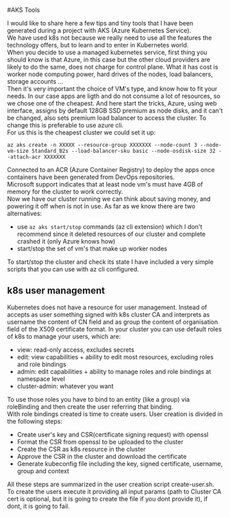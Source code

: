 #AKS Tools

I would like to share here a few tips and tiny tools that I have been generated during a project with AKS (Azure Kubernetes Service).  
We have used k8s not because we really need to use all the features the technology offers, but to learn and to enter in Kubernetes world.  
When you decide to use a managed kubernetes service, first thing you should know is that Azure, in this case but the other cloud providers are likely to do the same,  does not charge for control plane. What it has cost is worker node computing power, hard drives of the nodes, load balancers, storage accounts ...  
Then it's very important the choice of VM's type, and know how to fit your needs. In our case apps are ligth and do not consume a lot of resources, so we chose one of the cheapest. And here start the tricks, Azure, using web interface, assigns by default 128GB SSD premium as node disks, and it can't be changed, also sets premium load balancer to access the cluster. To change this is preferable to use azure cli.  
For us this is the cheapest cluster we could set it up:  

`az aks create -n XXXXX --resource-group XXXXXXX --node-count 3 --node-vm-size Standard_B2s --load-balancer-sku basic --node-osdisk-size 32 --attach-acr XXXXXXX`  

Connected to an ACR (Azure Container Registry) to deploy the apps once containers have been generated from DevOps repositories.  
Microsoft support indicates that at least node vm's must have 4GB of memory for the cluster to work correctly.  
Now we have our cluster running we can think about saving money, and powering it off when is not in use. As far as we know there are two alternatives:

- use `az aks start/stop` commands (az cli extension) which I don't recommend since it deleted resources of our cluster and complete crashed it (only Azure knows how)
- start/stop the set of vm's that make up worker nodes  

To start/stop the cluster and check its state I have included a very simple scripts that you can use with az cli configured.  

## k8s user management
Kubernetes does not have a resource for user management. Instead of accepts as user something signed with k8s cluster CA and interprets as username the content of CN field and as group the content of organisation field of the X509 certificate format. 
In your cluster you can use default roles of k8s to manage your users, which are:  
- view: read-only access, excludes secrets
- edit: view capabilities + ability to edit most resources, excluding roles and role bindings
- admin: edit capabilities + ability to manage roles and role bindings at namespace level
- cluster-admin: whatever you want

To use those roles you have to bind to an entity (like a group) via roleBinding and then create the user referring that binding.  
With role bindings created is time to create users. User creation is divided in the following steps:  
- Create user's key and CSR(certificate signing request) with openssl
- Format the CSR from openssl to be uploaded to the cluster
- Create the CSR as k8s resource in the cluster
- Approve the CSR in the cluster and download the certificate
- Generate kubeconfig file including the key, signed certificate, username, group and context

All these steps are summarized in the user creation script create-user.sh.  
To create the users execute it providing all input params (path to Cluster CA cert is optional, but it is going to create the file if you dont provide it), if dont, it is going to fail. 

